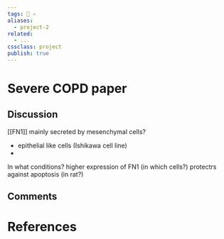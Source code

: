 ```yaml
---
tags: 🔬 ✍️
aliases: 
  - project-2
related:
  - ...
cssclass: project
publish: true
---
```

# Severe COPD paper

## Discussion
[[FN1]]
mainly secreted by mesenchymal cells?
- epithelial like cells (Ishikawa cell line)
- 
In what conditions?
higher expression of FN1 (in which cells?) protectrs against apoptosis (in rat?)


## Comments


# References

